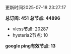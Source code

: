 更新时间2025-07-18 23:27:17

**总订阅: 451**
**总节点: 44896**
- vless节点: 20287
- hysteria2节点: 10

**google ping有效节点: 13**

